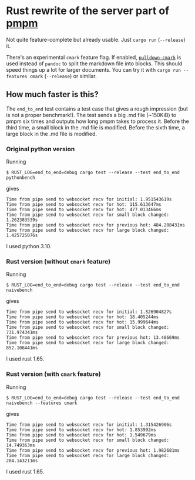 # Rust rewrite of the server part of [pmpm][pmpm]

Not quite feature-complete but already usable. Just `cargo run` (`--release`) it.

There's an experimental `cmark` feature flag.
If enabled, [`pulldown-cmark`][pulldown-cmark] is used instead of `pandoc` to split the markdown file into blocks.
This should speed things up a lot for larger documents.
You can try it with `cargo run --features cmark` (`--release`) or similar.

[pmpm]: https://github.com/sweichwald/pmpm
[pulldown-cmark]: https://crates.io/crates/pulldown-cmark

## How much faster is this?

The `end_to_end` test contains a test case that gives a rough impression (but is not a proper benchmark!).
The test sends a big .md file (~150KiB) to pmpm six times and outputs how long pmpm takes to process it.
Before the third time, a small block in the .md file is modified.
Before the sixth time, a large block in the .md file is modified.

### Original python version

Running

`$ RUST_LOG=end_to_end=debug cargo test --release --test end_to_end pythonbench`

gives

```
Time from pipe send to websocket recv for initial: 1.951543619s
Time from pipe send to websocket recv for hot: 115.613647ms
Time from pipe send to websocket recv for hot: 477.013466ms
Time from pipe send to websocket recv for small block changed: 1.262383539s
Time from pipe send to websocket recv for previous hot: 484.208431ms
Time from pipe send to websocket recv for large block changed: 1.425725076s
```

I used python 3.10.

### Rust version (without `cmark` feature)

Running

`$ RUST_LOG=end_to_end=debug cargo test --release --test end_to_end naivebench`

gives

```
Time from pipe send to websocket recv for initial: 1.526904827s
Time from pipe send to websocket recv for hot: 18.405244ms
Time from pipe send to websocket recv for hot: 15.999644ms
Time from pipe send to websocket recv for small block changed: 731.974341ms
Time from pipe send to websocket recv for previous hot: 13.48669ms
Time from pipe send to websocket recv for large block changed: 852.108441ms
```

I used rust 1.65.

### Rust version (with `cmark` feature)

Running

`$ RUST_LOG=end_to_end=debug cargo test --release --test end_to_end naivebench --features cmark`

gives

```
Time from pipe send to websocket recv for initial: 1.315426906s
Time from pipe send to websocket recv for hot: 1.853992ms
Time from pipe send to websocket recv for hot: 1.549679ms
Time from pipe send to websocket recv for small block changed: 14.749363ms
Time from pipe send to websocket recv for previous hot: 1.982681ms
Time from pipe send to websocket recv for large block changed: 284.143211ms
```

I used rust 1.65.
